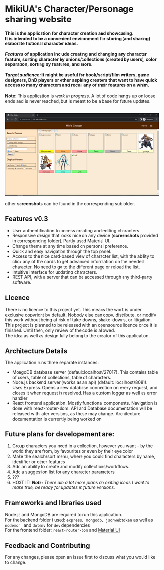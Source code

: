 
# MikiUA's Character/Personage sharing website
<h4>
This is the application for character creation and showcasing.
<br>It is intended to be a convenient environment for storing (and sharing) elaborate fictional character ideas.
<br><br>
<i>Features</i> of application include creating and changing any character feature, sorting character by unions/collections (created by users), color separation, sorting by features, and more.
<br><br>
<i>Target audience: </i>It might be useful for book/script/film writers, game designers, DnD players or other aspiring creators that want to have quick access to many characters and recall any of their features on a whim.
</h4>
<b>Note: </b> This application is <i>work in progress</i>. A lot of code hangs up on loose ends and is never reached, but is meant to be a base for future updates.
<br><br>

![Gallery](./Screenshots/v0.3/0.Gallery.jpg "Gallery, Main Application Page")

other <b>screenshots</b> can be found in the corresponding subfolder.

## Features v0.3

* User authentification to access creating and editing characters.
* Responsive design that looks nice on any device (<b>screenshots</b> provided in corresponding folder). Partly used Material UI.
* Change theme at any time based on personal preference.
* Quick and easy navigation through the top panel.
* Access to the nice card-based view of character list, with the ability to click any of the cards to get advanced information on the needed character. No need to go to the different page or reload the list.
* Intuitive interface for updating characters.
* REST API, with a server that can be accessed through any third-party software.

## Licence
There is no licence to this project yet. This means the work is under exclusive copyright by default. Nobody else can copy, distribute, or modify this work without being at risk of take-downs, shake-downs, or litigation. 
<br>This project is planned to be released with an opensource licence once it is finished. Until then, only review of the code is allowed.
<br>The idea as well as design fully belong to the creator of this application.
  
  
## Architecture Details
The application runs three separate instances: 
* MongoDB database server (default:localhost/27017). This contains table of users, table of collections, table of characters.
* Node.js backend server (works as an api) (default: localhost/8081). Uses Express. Opens a new database connection on every request, and closes it when request is resolved. Has a custom logger as well as error handler
* React frontend application. Mostly functional components. Navigation is done with react-router-dom.
API and Database documentation will be released with later versions, as those may change. Architecture documentation is currently being worked on.

## Future plans for developement are:
1.  Group characters you need in a collection, however you want - by the world they are from, by favourites or even by their eye color 
2. Make the search/sort menu, where you could find characters by name, identifier or other features
3. Add an ability to create and modify collections/workflows.
4. Add a suggestion list for any character parameters
5. ???
6. HOST IT!
<i><b>Note:</b> There are a lot more plans an exiting ideas I want to make true, be ready for updates in future versions.</i>
  
## Frameworks and libraries used
Node.js and MongoDB are required to run this application.<br>
For the backend folder i used: `express, mongodb, jsonwebtoken` as well as `nodemon ` and `dotenv` for `dev` dependencies
<br>For the frontend folder:  `react-router-dom` and 
[Material UI](https://mui.com/material-ui/getting-started/installation/)

## Feedback and Contributing
For any changes, please open an issue first to discuss what you would like to change.
